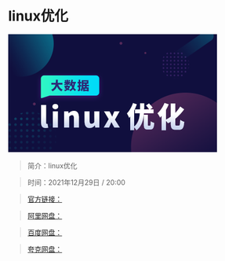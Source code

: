 # linux优化

![img](../../assets/Cgp9HWHJfxqAeDk5AAB1LguVOns580.png)

> 简介：linux优化

> 时间：2021年12月29日 / 20:00

> [官方链接：]()

> [阿里网盘：]()

> [百度网盘：]()

> [夸克网盘：]()
